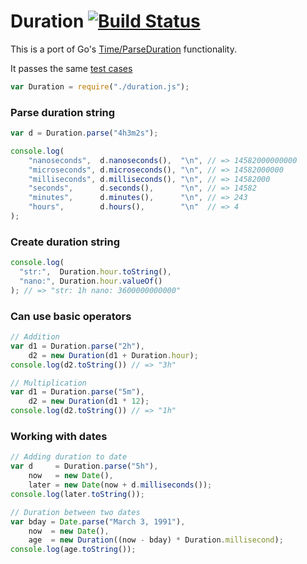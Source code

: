 # Duration [![Build Status](https://travis-ci.org/icholy/Duration.js.png?branch=master)](https://travis-ci.org/icholy/Duration.js)
This is a port of Go's [Time/ParseDuration](http://golang.org/pkg/time/#ParseDuration) functionality.

It passes the same [test cases](http://golang.org/src/pkg/time/time_test.go#L1194)

``` js
var Duration = require("./duration.js");
```

### Parse duration string
``` js
var d = Duration.parse("4h3m2s");

console.log(
    "nanoseconds",  d.nanoseconds(),  "\n", // => 14582000000000
    "microseconds", d.microseconds(), "\n", // => 14582000000
    "milliseconds", d.milliseconds(), "\n", // => 14582000
    "seconds",      d.seconds(),      "\n", // => 14582
    "minutes",      d.minutes(),      "\n", // => 243
    "hours",        d.hours(),        "\n"  // => 4
);
```

### Create duration string
``` js
console.log(
  "str:",  Duration.hour.toString(),
  "nano:", Duration.hour.valueOf()
); // => "str: 1h nano: 3600000000000"
```

### Can use basic operators
``` js
// Addition
var d1 = Duration.parse("2h"),
    d2 = new Duration(d1 + Duration.hour);
console.log(d2.toString()) // => "3h"

// Multiplication
var d1 = Duration.parse("5m"),
    d2 = new Duration(d1 * 12);
console.log(d2.toString()) // => "1h"
```

### Working with dates
``` js
// Adding duration to date
var d     = Duration.parse("5h"),
    now   = new Date(),
    later = new Date(now + d.milliseconds());
console.log(later.toString());

// Duration between two dates
var bday = Date.parse("March 3, 1991"),
    now  = new Date(),
    age  = new Duration((now - bday) * Duration.millisecond);
console.log(age.toString());
```

